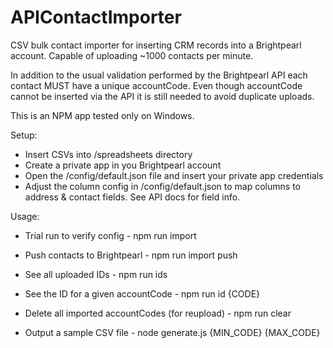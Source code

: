 # APIContactImporter

CSV bulk contact importer for inserting CRM records into a Brightpearl account. Capable of uploading ~1000 contacts 
per minute.

In addition to the usual validation performed by the Brightpearl API each contact MUST have a unique accountCode. Even 
though accountCode cannot be inserted via the API it is still needed to avoid duplicate uploads.

This is an NPM app tested only on Windows.

Setup:

+ Insert CSVs into /spreadsheets directory
+ Create a private app in you Brightpearl account
+ Open the /config/default.json file and insert your private app credentials
+ Adjust the column config in /config/default.json to map columns to address & contact fields. See API docs for field info.

Usage:

+ Trial run to verify config - npm run import
+ Push contacts to Brightpearl - npm run import push

+ See all uploaded IDs - npm run ids
+ See the ID for a given accountCode - npm run id {CODE}
+ Delete all imported accountCodes (for reupload) - npm run clear

+ Output a sample CSV file - node generate.js {MIN_CODE} {MAX_CODE}

